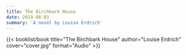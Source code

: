 ```yaml
---
title: The Birchbark House
date: 2019-08-03
summary: 'A novel by Louise Erdrich'
---
```


{{< booklist/book
title="The Birchbark House"
author="Louise Erdrich"
cover="cover.jpg"
format="Audio" >}}
